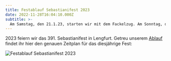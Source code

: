 ```yaml
---
title: Festablauf Sebastianifest 2023
date: 2022-11-28T16:04:10.000Z
subtitle: >-
  Am Samstag, den 21.1.23, starten wir mit dem Fackelzug. Am Sonntag, den 22.1. ...
---
```


2023 feiern wir das 391. Sebastianifest in Lengfurt. Getreu unserem [Ablauf](/ablauf/) findet ihr hier den genauen Zeitplan für das diesjährige Fest:

![Festablauf Sebastianifest 2023](/img/2023/Ablauf2023.jpg)